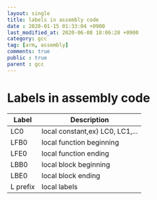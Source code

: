 ```yaml
---
layout: single
title: labels in assembly code
date : 2020-01-15 01:33:04 +0900
last_modified_at: 2020-06-08 18:06:28 +0900
category: gcc
tag: [arm, assembly]
comments: true
public : true
parent : gcc
---
```



# Labels in assembly code

   | Label | Description |
   | ---| ---|
   | LC0   | local constant,ex) LC0, LC1,... |
   | LFB0  | local function beginning |
   | LFE0  | local function ending |
   | LBB0  | local block beginning |
   | LBE0  | local block ending |
   | L prefix| local labels |

